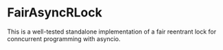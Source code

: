 # FairAsyncRLock
This is a well-tested standalone implementation of a fair reentrant lock for conncurrent programming with asyncio.
